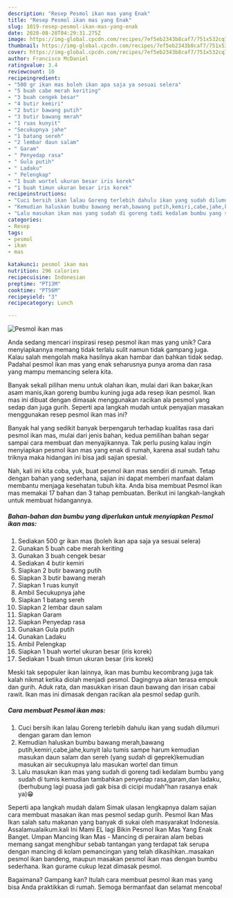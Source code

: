 ```yaml
---
description: "Resep Pesmol ikan mas yang Enak"
title: "Resep Pesmol ikan mas yang Enak"
slug: 1019-resep-pesmol-ikan-mas-yang-enak
date: 2020-08-28T04:29:31.275Z
image: https://img-global.cpcdn.com/recipes/7ef5eb2343b8caf7/751x532cq70/pesmol-ikan-mas-foto-resep-utama.jpg
thumbnail: https://img-global.cpcdn.com/recipes/7ef5eb2343b8caf7/751x532cq70/pesmol-ikan-mas-foto-resep-utama.jpg
cover: https://img-global.cpcdn.com/recipes/7ef5eb2343b8caf7/751x532cq70/pesmol-ikan-mas-foto-resep-utama.jpg
author: Francisco McDaniel
ratingvalue: 3.4
reviewcount: 10
recipeingredient:
- "500 gr ikan mas boleh ikan apa saja ya sesuai selera"
- "5 buah cabe merah keriting"
- "3 buah cengek besar"
- "4 butir kemiri"
- "2 butir bawang putih"
- "3 butir bawang merah"
- "1 ruas kunyit"
- "Secukupnya jahe"
- "1 batang sereh"
- "2 lembar daun salam"
- " Garam"
- " Penyedap rasa"
- " Gula putih"
- " Ladaku"
- " Pelengkap"
- "1 buah wortel ukuran besar iris korek"
- "1 buah timun ukuran besar iris korek"
recipeinstructions:
- "Cuci bersih ikan lalau Goreng terlebih dahulu ikan yang sudah dilumuri dengan garam dan lemon"
- "Kemudian haluskan bumbu bawang merah,bawang putih,kemiri,cabe,jahe,kunyit lalu tumis sampe harum kemudian masukan daun salam dan sereh (yang sudah di geprek)kemudian masukan air secukupnya lalu masukan wortel dan timun"
- "Lalu masukan ikan mas yang sudah di goreng tadi kedalam bumbu yang sudah di tumis kemudian tambahkan penyedap rasa,garam,dan ladaku, (berhubung lagi puasa jadi gak bisa di cicipi mudah”han rasanya enak ya)😁"
categories:
- Resep
tags:
- pesmol
- ikan
- mas

katakunci: pesmol ikan mas 
nutrition: 296 calories
recipecuisine: Indonesian
preptime: "PT13M"
cooktime: "PT56M"
recipeyield: "3"
recipecategory: Lunch

---
```



![Pesmol ikan mas](https://img-global.cpcdn.com/recipes/7ef5eb2343b8caf7/751x532cq70/pesmol-ikan-mas-foto-resep-utama.jpg)

Anda sedang mencari inspirasi resep pesmol ikan mas yang unik? Cara menyiapkannya memang tidak terlalu sulit namun tidak gampang juga. Kalau salah mengolah maka hasilnya akan hambar dan bahkan tidak sedap. Padahal pesmol ikan mas yang enak seharusnya punya aroma dan rasa yang mampu memancing selera kita.

Banyak sekali pilihan menu untuk olahan ikan, mulai dari ikan bakar,ikan asam manis,ikan goreng bumbu kuning juga ada resep ikan pesmol. Ikan mas ini dibuat dengan dimasak menggunakan racikan ala pesmol yang sedap dan juga gurih. Seperti apa langkah mudah untuk penyajian masakan menggunakan resep pesmol ikan mas ini?

Banyak hal yang sedikit banyak berpengaruh terhadap kualitas rasa dari pesmol ikan mas, mulai dari jenis bahan, kedua pemilihan bahan segar sampai cara membuat dan menyajikannya. Tak perlu pusing kalau ingin menyiapkan pesmol ikan mas yang enak di rumah, karena asal sudah tahu triknya maka hidangan ini bisa jadi sajian spesial.


Nah, kali ini kita coba, yuk, buat pesmol ikan mas sendiri di rumah. Tetap dengan bahan yang sederhana, sajian ini dapat memberi manfaat dalam membantu menjaga kesehatan tubuh kita. Anda bisa membuat Pesmol ikan mas memakai 17 bahan dan 3 tahap pembuatan. Berikut ini langkah-langkah untuk membuat hidangannya.

<!--inarticleads1-->

##### Bahan-bahan dan bumbu yang diperlukan untuk menyiapkan Pesmol ikan mas:

1. Sediakan 500 gr ikan mas (boleh ikan apa saja ya sesuai selera)
1. Gunakan 5 buah cabe merah keriting
1. Gunakan 3 buah cengek besar
1. Sediakan 4 butir kemiri
1. Siapkan 2 butir bawang putih
1. Siapkan 3 butir bawang merah
1. Siapkan 1 ruas kunyit
1. Ambil Secukupnya jahe
1. Siapkan 1 batang sereh
1. Siapkan 2 lembar daun salam
1. Siapkan  Garam
1. Siapkan  Penyedap rasa
1. Gunakan  Gula putih
1. Gunakan  Ladaku
1. Ambil  Pelengkap
1. Siapkan 1 buah wortel ukuran besar (iris korek)
1. Sediakan 1 buah timun ukuran besar (iris korek)


Meski tak sepopuler ikan lainnya, ikan mas bumbu kecombrang juga tak kalah nikmat ketika diolah menjadi pesmol. Dagingnya akan terasa empuk dan gurih. Aduk rata, dan masukkan irisan daun bawang dan irisan cabai rawit. Ikan mas ini dimasak dengan racikan ala pesmol sedap gurih. 

<!--inarticleads2-->

##### Cara membuat Pesmol ikan mas:

1. Cuci bersih ikan lalau Goreng terlebih dahulu ikan yang sudah dilumuri dengan garam dan lemon
1. Kemudian haluskan bumbu bawang merah,bawang putih,kemiri,cabe,jahe,kunyit lalu tumis sampe harum kemudian masukan daun salam dan sereh (yang sudah di geprek)kemudian masukan air secukupnya lalu masukan wortel dan timun
1. Lalu masukan ikan mas yang sudah di goreng tadi kedalam bumbu yang sudah di tumis kemudian tambahkan penyedap rasa,garam,dan ladaku, (berhubung lagi puasa jadi gak bisa di cicipi mudah”han rasanya enak ya)😁


Seperti apa langkah mudah dalam Simak ulasan lengkapnya dalam sajian cara membuat masakan ikan mas pesmol sedap gurih. Pesmol Ikan Mas Ikan salah satu makanan yang banyak di sukai oleh masyarakat Indonesia. Assalamualaikum.kali Ini Mami EL lagi Bikin Pesmol Ikan Mas Yang Enak Banget. Umpan Mancing Ikan Mas - Mancing di perairan alam bebas memang sangat menghibur sebab tantangan yang terdapat tak serupa dengan mancing di kolam pemancingan yang telah dikasihkan..masakan pesmol ikan bandeng, maupun masakan pesmol ikan mas dengan bumbu sederhana. Ikan gurame cukup lezat dimasak pesmol. 

Bagaimana? Gampang kan? Itulah cara membuat pesmol ikan mas yang bisa Anda praktikkan di rumah. Semoga bermanfaat dan selamat mencoba!
